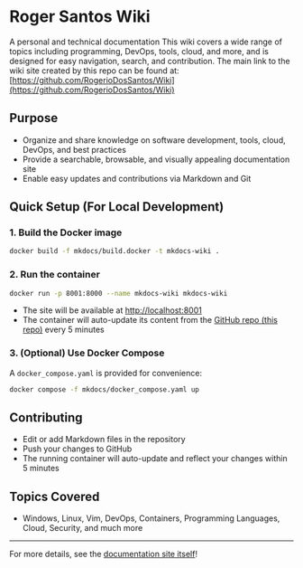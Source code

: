 # Roger Santos Wiki

A personal and technical documentation 
This wiki covers a wide range of topics including programming, DevOps, tools, cloud, and more, and is designed for easy navigation, search, and contribution.
The main link to the wiki site created by this repo can be found at: [https://github.com/RogerioDosSantos/Wiki](https://github.com/RogerioDosSantos/Wiki)

## Purpose

- Organize and share knowledge on software development, tools, cloud, DevOps, and best practices
- Provide a searchable, browsable, and visually appealing documentation site
- Enable easy updates and contributions via Markdown and Git

## Quick Setup (For Local Development)

### 1. Build the Docker image

```sh
docker build -f mkdocs/build.docker -t mkdocs-wiki .
```

### 2. Run the container

```sh
docker run -p 8001:8000 --name mkdocs-wiki mkdocs-wiki
```

- The site will be available at [http://localhost:8001](http://localhost:8001)
- The container will auto-update its content from the [GitHub repo (this repo)](https://github.com/RogerioDosSantos/Wiki.git) every 5 minutes

### 3. (Optional) Use Docker Compose

A `docker_compose.yaml` is provided for convenience:

```sh
docker compose -f mkdocs/docker_compose.yaml up
```

## Contributing

- Edit or add Markdown files in the repository
- Push your changes to GitHub
- The running container will auto-update and reflect your changes within 5 minutes

## Topics Covered

- Windows, Linux, Vim, DevOps, Containers, Programming Languages, Cloud, Security, and much more

---

For more details, see the [documentation site itself](https://github.com/RogerioDosSantos/Wiki)!
